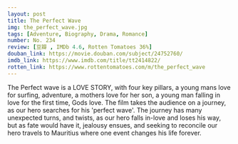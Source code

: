 ```yaml
---
layout: post 
title: The Perfect Wave
img: the_perfect_wave.jpg
tags: [Adventure, Biography, Drama, Romance]
number: No. 234
review: [豆瓣 , IMDb 4.6, Rotten Tomatoes 36%]
douban_link: https://movie.douban.com/subject/24752760/
imdb_link: https://www.imdb.com/title/tt2414822/
rotten_link: https://www.rottentomatoes.com/m/the_perfect_wave
---
```


The Perfect wave is a LOVE STORY, with four key pillars, a young mans love for surfing, adventure, a mothers love for her son, a young man falling in love for the first time, Gods love. The film takes the audience on a journey, as our hero searches for his 'perfect wave'. The journey has many unexpected turns, and twists, as our hero falls in-love and loses his way, but as fate would have it, jealousy ensues, and seeking to reconcile our hero travels to Mauritius where one event changes his life forever.